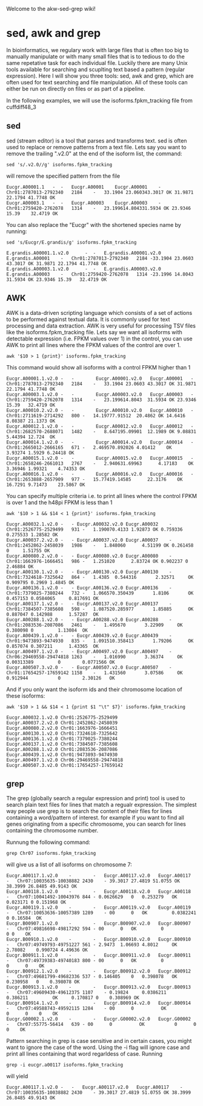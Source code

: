 Welcome to the akw-sed-grep wiki!

# sed, awk and grep

In bioinformatics, we regulary work with large files that is often too big to manually manipulate or with many small files that is to tedious to do the same repetative task for each individual file. Luckily there are many Unix tools available for searching and scuplting text based a pattern (regular expression). Here I will show you three tools: sed, awk and grep, which are often used for text searching and file manipulation. All of these tools can either be run on directly on files or as part of a pipeline.

In the following examples, we will use the isoforms.fpkm_tracking file from cuffdiff48_3

## sed

sed (stream editor) is a tool that parses and transforms text. sed is often used to replace or remove patterns from a text file.
Lets say you want to remove the trailing ".v2.0" at the end of the isoform list, the command:

    sed 's/.v2.0//g' isoforms.fpkm_tracking

will remove the specified pattern from the file

    Eucgr.A00001.1   -	-	Eucgr.A00001	Eucgr.A00001	-	Chr01:2787013-2792340	2184	-	33.1904	23.060343.3017 OK 31.9871 22.1794 41.7748 OK
    Eucgr.A00003.1	 -	-	Eucgr.A00003	Eucgr.A00003	-	Chr01:2759420-2762078	1314	-	23.199614.804331.5934 OK 23.9346 15.39	  32.4719 OK

You can also replace the "Eucgr" with the shortened species name by running:

    sed 's/Eucgr/E.grandis/g' isoforms.fpkm_tracking

    E.grandis.A00001.1.v2.0	     -	-	E.grandis.A00001.v2.0	E.grandis.A00001	-	Chr01:2787013-2792340	2184 -33.1904 23.0603 43.3017 OK 31.9871 22.1794 41.7748 OK
    E.grandis.A00003.1.v2.0	     -	-	E.grandis.A00003.v2.0	E.grandis.A00003	-	Chr01:2759420-2762078	1314 -23.1996 14.8043 31.5934 OK 23.9346 15.39	 32.4719 OK


## AWK

AWK is a data-driven scripting language which consists of a set of actions to be performed against textual data. It is commonly used for text processing and data extraction.
AWK is very useful for processing TSV files like the isoforms.fpkm_tracking file. Lets say we want all isoforms with detectable expression (i.e. FPKM values over 1) in the control, you can use AWK to print all lines where the FPKM values of the control are over 1.

    awk '$10 > 1 {print}' isoforms.fpkm_tracking

This command would show all isoforms with a control FPKM higher than 1

    Eucgr.A00001.1.v2.0	-   -	     Eucgr.A00001.v2.0	 Eucgr.A00001	-	Chr01:2787013-2792340	2184	-	33.1904 23.0603 43.3017 OK 31.9871 22.1794 41.7748 OK
    Eucgr.A00003.1.v2.0	-   -	     Eucgr.A00003.v2.0	 Eucgr.A00003	-	Chr01:2759420-2762078	1314	-	23.199614.8043	31.5934	OK 23.9346 15.39   32.4719 OK
    Eucgr.A00010.2.v2.0	-   -	     Eucgr.A00010.v2.0	 Eucgr.A00010	-	Chr01:2711619-2714292	800	-	14.19777.91512	20.4862	OK 14.6416 8.08387 21.1373 OK
    Eucgr.A00012.1.v2.0	-   -	     Eucgr.A00012.v2.0	 Eucgr.A00012	-	Chr01:2682570-2688071	1482	-	8.647195.09901	12.1989	OK 9.08831 5.44394 12.724  OK
    Eucgr.A00014.1.v2.0	-   -	     Eucgr.A00014.v2.0	 Eucgr.A00014	-	Chr01:2665012-2666165	671	-	2.469570.892026	4.01412	   OK	   3.93274 1.5929 6.24418 OK
    Eucgr.A00015.1.v2.0	-   -	     Eucgr.A00015.v2.0	 Eucgr.A00015	-	Chr01:2658246-2661013	2767	-	2.940631.69963		4.17183	   OK	   3.36946 1.99321	  4.74353 OK
    Eucgr.A00016.1.v2.0	-   -	     Eucgr.A00016.v2.0	 Eucgr.A00016	-	Chr01:2653888-2657909	977	-	15.77419.14585		22.3176	   OK	   16.7291 9.71473	  23.5867 OK

You can specify multiple criteria i.e. to print all lines where the control FPKM is over 1 and the h48pi FPKM is less than 1

    awk '$10 > 1 && $14 < 1 {print}' isoforms.fpkm_tracking

    Eucgr.A00032.1.v2.0 -	- Eucgr.A00032.v2.0	Eucgr.A00032	-	Chr01:2526775-2529499	931	-	1.190070.4133 1.92873 OK 0.759336 0.275533 1.28582 OK
    Eucgr.A00037.2.v2.0 -	- Eucgr.A00037.v2.0	Eucgr.A00037	-	Chr01:2452862-2458039	1986	-	1.848060      4.51199 OK 0.261458 0	    1.51755 OK
    Eucgr.A00080.2.v2.0 -	- Eucgr.A00080.v2.0	Eucgr.A00080	-	Chr01:1663976-1666451	986	-	1.251020      2.83724 OK 0.902237 0	    2.46884 OK
    Eucgr.A00130.1.v2.0 -	- Eucgr.A00130.v2.0	Eucgr.A00130	-	Chr01:7324618-7325642	864	-	1.4385	0.544316       2.32571	   OK	    0.909795 0.2969 1.4845 OK
    Eucgr.A00136.1.v2.0 -	- Eucgr.A00136.v2.0	Eucgr.A00136	-	Chr01:7379025-7380244	732	-	1.066570.350439       1.8106	   OK	    0.457153 0.0584065	   0.817691 OK
    Eucgr.A00137.1.v2.0 -	- Eucgr.A00137.v2.0	Eucgr.A00137	-	Chr01:7384507-7385608	598	-	1.087520.285977       1.85885	   OK	    0.887047 0.142988	   1.57287  OK
    Eucgr.A00288.1.v2.0 -	- Eucgr.A00288.v2.0	Eucgr.A00288	-	Chr01:2083536-2087086	2461	-	1.495670       3.22909	   OK	    0.380098 0		   1.13084  OK
    Eucgr.A00439.1.v2.0 -	- Eucgr.A00439.v2.0	Eucgr.A00439	-	Chr01:9473893-9474930	835	-	1.091510.358413       1.79206	   OK	    0.857074 0.307211	   1.43365  OK
    Eucgr.A00497.1.v2.0 -	- Eucgr.A00497.v2.0	Eucgr.A00497	-	Chr06:29469558-29474818	1263	-	1.016990       3.36374	   OK	    0.00313389		   0	    0.0771566 OK
    Eucgr.A00507.3.v2.0 -	- Eucgr.A00507.v2.0	Eucgr.A00507	-	Chr01:17654257-17659142	1158	-	1.431560       3.07586	   OK	    0.912944		   0	    2.30126   OK

And if you only want the isoform ids and their chromosome location of these isoforms:

    awk '$10 > 1 && $14 < 1 {print $1 "\t" $7}' isoforms.fpkm_tracking

    Eucgr.A00032.1.v2.0 Chr01:2526775-2529499
    Eucgr.A00037.2.v2.0 Chr01:2452862-2458039
    Eucgr.A00080.2.v2.0 Chr01:1663976-1666451
    Eucgr.A00130.1.v2.0 Chr01:7324618-7325642
    Eucgr.A00136.1.v2.0 Chr01:7379025-7380244
    Eucgr.A00137.1.v2.0 Chr01:7384507-7385608
    Eucgr.A00288.1.v2.0 Chr01:2083536-2087086
    Eucgr.A00439.1.v2.0 Chr01:9473893-9474930
    Eucgr.A00497.1.v2.0 Chr06:29469558-29474818
    Eucgr.A00507.3.v2.0 Chr01:17654257-17659142

## grep

The grep (globally search a regular expression and print) tool is used to search plain text files for lines that match a regualr expression.
The simplest way people use grep is to search the content of their files for lines containing a word/pattern of interest. for example if you want to find all genes originating from a specific chromosome, you can search for lines containing the chromosome number.

Runnung the following command:

    grep Chr07 isoforms.fpkm_tracking

will give us a list of all isoforms on chromosome 7:

    Eucgr.A00117.1.v2.0	   -	    -	Eucgr.A00117.v2.0	Eucgr.A00117	-	Chr07:10035635-10038882	2430	- 39.3017 27.4819 51.0755 OK 38.3999 26.8485 49.9143 OK
    Eucgr.A00118.1.v2.0	   -	    -	Eucgr.A00118.v2.0	Eucgr.A00118	-	Chr07:10041492-10043976	844	- 0.0626629	  0	  0.253279   OK	     0.023171 0 0.151968 OK
    Eucgr.A00119.1.v2.0	   -	    -	Eucgr.A00119.v2.0	Eucgr.A00119	-	Chr07:10053636-10057389	1289	- 00	  0	  OK	     0.0382241	      0	0.16584	 OK
    Eucgr.B00907.1.v2.0	   -	    -	Eucgr.B00907.v2.0	Eucgr.B00907	-	Chr07:49816698-49817292	594	- 00	  0	  OK	     0		      0	0	 OK
    Eucgr.B00910.1.v2.0	   -	    -	Eucgr.B00910.v2.0	Eucgr.B00910	-	Chr07:49749793-49751227	561	- 2.9473  1.06693 4.8012     OK		      2.78082	 0.990724 4.49636 OK
    Eucgr.B00911.1.v2.0	   -	    -	Eucgr.B00911.v2.0	Eucgr.B00911	-	Chr07:49739383-49740183	800	- 00	  0	  OK	     0		      0		 0	  OK
    Eucgr.B00912.1.v2.0	   -	    -	Eucgr.B00912.v2.0	Eucgr.B00912	-	Chr07:49681799-49682336	537	- 0.146405	  0	  0.398078   OK		      0.230958	 0	  0.398078 OK
    Eucgr.B00913.1.v2.0	   -	    -	Eucgr.B00913.v2.0	Eucgr.B00913	-	Chr07:49609430-49612375	1107	- 0.19824	  0.0386211	     0.386211	      OK	 0.170817 0	   0.308969 OK
    Eucgr.B00914.1.v2.0	   -	    -	Eucgr.B00914.v2.0	Eucgr.B00914	-	Chr07:49588743-49592115	1284	- 00	  0		     OK		      0		 0	  0	   OK
    Eucgr.G00002.1.v2.0	   -	    -	Eucgr.G00002.v2.0	Eucgr.G00002	-	Chr07:55775-56414	639	- 00	  0		     OK		      0		 0	  0	   OK

Pattern searching in grep is case sensitive and in certain cases, you might want to ignore the case of the word. Using the -i flag will ignore case and print all lines containing that word regarldess of case. Running

    grep -i eucgr.a00117 isoforms.fpkm_tracking

will yield

    Eucgr.A00117.1.v2.0	-	-	Eucgr.A00117.v2.0	Eucgr.A00117	-	Chr07:10035635-10038882	2430	- 39.3017 27.4819 51.0755 OK 38.3999 26.8485 49.9143 OK
